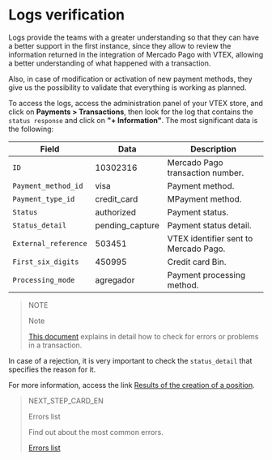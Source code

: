 # Logs verification

Logs provide the teams with a greater understanding so that they can have a better support in the first instance, since they allow to review the information returned in the integration of Mercado Pago with VTEX, allowing a better understanding of what happened with a transaction.

Also, in case of modification or activation of new payment methods, they give us the possibility to validate that everything is working as planned.

To access the logs, access the administration panel of your VTEX store, and click on **Payments > Transactions**, then look for the log that contains the `status response` and click on **"+ Information"**. The most significant data is the following:

|Field|Data|Description|
|---|---|---|
|`ID`|10302316|Mercado Pago transaction number.|
|`Payment_method_id`|visa|Payment method.|
|`Payment_type_id`|credit_card|MPayment method.|
|`Status`|authorized|Payment status.|
|`Status_detail`|pending_capture|Payment status detail.|
|`External_reference`|503451|VTEX identifier sent to Mercado Pago.|
|`First_six_digits`|450995|Credit card Bin.|
|`Processing_mode`|agregador|Payment processing method.|

> NOTE
>
> Note
>
> [This document](https://help.vtex.com/en/tutorial/checking-for-errors-or-problems-in-a-transaction--3QecZEdmzumGKe8WGmeI8a) explains in detail how to check for errors or problems in a transaction.

In case of a rejection, it is very important to check the `status_detail` that specifies the reason for it.

For more information, access the link [Results of the creation of a position](/developers/en/docs/checkout-api/response-handling/collection-results).

> NEXT_STEP_CARD_EN
>
> Errors list
>
> Find out about the most common errors.
>
> [Errors list](https://www.mercadopago[FAKER][URL][DOMAIN]/developers/en/guides/vtex/common-errors)